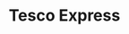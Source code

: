 ---
title: "Tesco Express"
url: /castleford/tesco-express-willowbridge-court/
shop: Lebensmittel
---